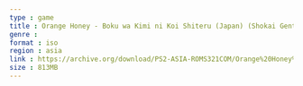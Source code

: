 ```yaml
---
type : game
title : Orange Honey - Boku wa Kimi ni Koi Shiteru (Japan) (Shokai Genteiban)
genre : 
format : iso
region : asia
link : https://archive.org/download/PS2-ASIA-ROMS321COM/Orange%20Honey%20-%20Boku%20wa%20Kimi%20ni%20Koi%20Shiteru%20%28Japan%29%20%28Shokai%20Genteiban%29.7z
size : 813MB
---
```


